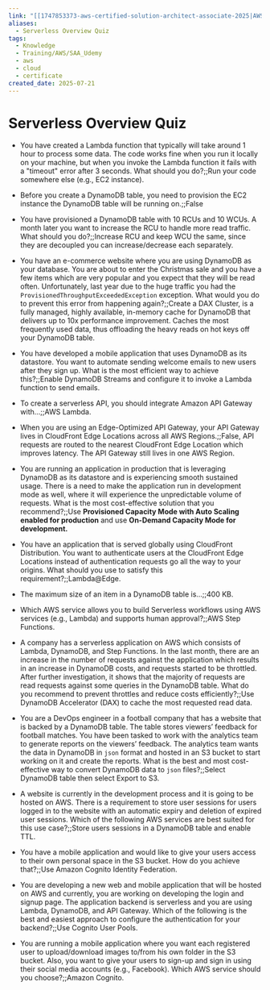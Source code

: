 ```yaml
---
link: "[[1747853373-aws-certified-solution-architect-associate-2025|AWS Certified Solution Architect Associate 2025]]"
aliases:
  - Serverless Overview Quiz
tags:
  - Knowledge
  - Training/AWS/SAA_Udemy
  - aws
  - cloud
  - certificate
created_date: 2025-07-21
---
```

# Serverless Overview Quiz
- You have created a Lambda function that typically will take around 1 hour to process some data. The code works fine when you run it locally on your machine, but when you invoke the Lambda function it fails with a "timeout" error after 3 seconds. What should you do?;;Run your code somewhere else (e.g., EC2 instance).
<!--SR:!2025-09-19,42,292-->
- Before you create a DynamoDB table, you need to provision the EC2 instance the DynamoDB table will be running on.;;False
<!--SR:!2025-10-11,59,310-->
- You have provisioned a DynamoDB table with 10 RCUs and 10 WCUs. A month later you want to increase the RCU to handle more read traffic. What should you do?;;Increase RCU and keep WCU the same, since they are decoupled you can increase/decrease each separately.
<!--SR:!2025-10-12,60,310-->
- You have an e-commerce website where you are using DynamoDB as your database. You are about to enter the Christmas sale and you have a few items which are very popular and you expect that they will be read often. Unfortunately, last year due to the huge traffic you had the `ProvisionedThroughputExceededException` exception. What would you do to prevent this error from happening again?;;Create a DAX Cluster, is a fully managed, highly available, in-memory cache for DynamoDB that delivers up to 10x performance improvement. Caches the most frequently used data, thus offloading the heavy reads on hot keys off your DynamoDB table.
<!--SR:!2025-12-20,109,310-->
- You have developed a mobile application that uses DynamoDB as its datastore. You want to automate sending welcome emails to new users after they sign up. What is the most efficient way to achieve this?;;Enable DynamoDB Streams and configure it to invoke a Lambda function to send emails.
<!--SR:!2026-01-06,110,290-->
- To create a serverless API, you should integrate Amazon API Gateway with...;;AWS Lambda.
<!--SR:!2025-10-06,56,310-->
- When you are using an Edge-Optimized API Gateway, your API Gateway lives in CloudFront Edge Locations across all AWS Regions.;;False, API requests are routed to the nearest CloudFront Edge Location which improves latency. The API Gateway still lives in one AWS Region.
<!--SR:!2025-10-16,64,312-->
- You are running an application in production that is leveraging DynamoDB as its datastore and is experiencing smooth sustained usage. There is a need to make the application run in development mode as well, where it will experience the unpredictable volume of requests. What is the most cost-effective solution that you recommend?;;Use **Provisioned Capacity Mode with Auto Scaling enabled for production** and use **On-Demand Capacity Mode for development.**
<!--SR:!2025-12-03,85,270-->
- You have an application that is served globally using CloudFront Distribution. You want to authenticate users at the CloudFront Edge Locations instead of authentication requests go all the way to your origins. What should you use to satisfy this requirement?;;Lambda@Edge.
<!--SR:!2025-10-13,21,270-->
- The maximum size of an item in a DynamoDB table is...;;400 KB.
<!--SR:!2025-10-10,58,310-->
- Which AWS service allows you to build Serverless workflows using AWS services (e.g., Lambda) and supports human approval?;;AWS Step Functions.
<!--SR:!2025-10-18,66,312-->
- A company has a serverless application on AWS which consists of Lambda, DynamoDB, and Step Functions. In the last month, there are an increase in the number of requests against the application which results in an increase in DynamoDB costs, and requests started to be throttled. After further investigation, it shows that the majority of requests are read requests against some queries in the DynamoDB table. What do you recommend to prevent throttles and reduce costs efficiently?;;Use DynamoDB Accelerator (DAX) to cache the most requested read data.
<!--SR:!2025-12-22,95,270-->
- You are a DevOps engineer in a football company that has a website that is backed by a DynamoDB table. The table stores viewers’ feedback for football matches. You have been tasked to work with the analytics team to generate reports on the viewers’ feedback. The analytics team wants the data in DynamoDB in `json` format and hosted in an S3 bucket to start working on it and create the reports. What is the best and most cost-effective way to convert DynamoDB data to `json` files?;;Select DynamoDB table then select Export to S3.
<!--SR:!2025-10-08,58,312-->
- A website is currently in the development process and it is going to be hosted on AWS. There is a requirement to store user sessions for users logged in to the website with an automatic expiry and deletion of expired user sessions. Which of the following AWS services are best suited for this use case?;;Store users sessions in a DynamoDB table and enable TTL.
<!--SR:!2025-09-23,45,290-->
- You have a mobile application and would like to give your users access to their own personal space in the S3 bucket. How do you achieve that?;;Use Amazon Cognito Identity Federation.
<!--SR:!2025-10-04,45,250-->
- You are developing a new web and mobile application that will be hosted on AWS and currently, you are working on developing the login and signup page. The application backend is serverless and you are using Lambda, DynamoDB, and API Gateway. Which of the following is the best and easiest approach to configure the authentication for your backend?;;Use Cognito User Pools.
<!--SR:!2025-12-19,98,252-->
- You are running a mobile application where you want each registered user to upload/download images to/from his own folder in the S3 bucket. Also, you want to give your users to sign-up and sign in using their social media accounts (e.g., Facebook). Which AWS service should you choose?;;Amazon Cognito.
<!--SR:!2025-10-15,63,310-->






